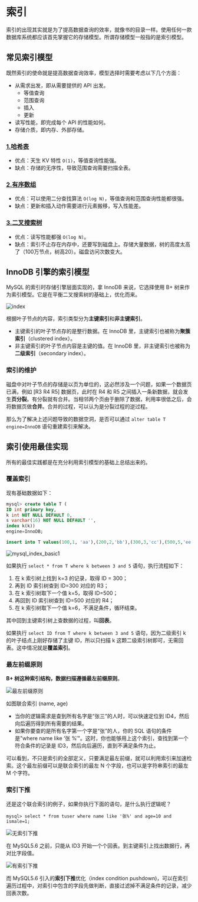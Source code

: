 # 索引

索引的出现其实就是为了提高数据查询的效率，就像书的目录一样。使用任何一款数据库系统都应该首先掌握它的存储模型。所谓存储模型一般指的是索引模型。

## 常见索引模型

既然索引的使命就是提高数据查询效率，模型选择时需要考虑以下几个方面：

- 从需求出发，即从需要提供的 API 出发。
  - 等值查询
  - 范围查询
  - 插入
  - 更新
- 读写性能，即完成每个 API 的性能如何。
- 存储介质，即内存、外部存储。

### [1.哈希表](../../000-数据结构与算法/data_struct/hash_table.md)

- 优点：天生 KV 特性 `O(1)`，等值查询性能强。
- 缺点：存储的无序性，导致范围查询需要扫描全表。

### [2.有序数组](../../000-数据结构与算法/data_struct/array.md)

- 优点：可以使用二分查找算法 `O(log N)`，等值查询和范围查询性能都很强。
- 缺点：更新和插入动作需要进行元素搬移，写入性能差。

### [3.二叉搜索树](../../000-数据结构与算法/data_struct/binary_search_tree.md)

- 优点：读写性能都强 `O(log N)`。
- 缺点：索引不止存在内存中，还要写到磁盘上。存储大量数据，树的高度太高了（100万节点，树高20）。磁盘访问次数变大。

## InnoDB 引擎的索引模型

MySQL 的索引时存储引擎层面实现的，拿 InnoDB 来说，它选择使用 B+ 树来作为索引模型。它是在平衡二叉搜索树的基础上，优化而来。

![index](./static/index.webp)

根据叶子节点的内容，索引类型分为**主键索引**和**非主键索引**。

- 主键索引的叶子节点存的是整行数据。在 InnoDB 里，主键索引也被称为**聚簇索引**（clustered index）。
- 非主键索引的叶子节点内容是主键的值。在 InnoDB 里，非主键索引也被称为**二级索引**（secondary index）。

### 索引的维护

磁盘中对叶子节点的存储是以页为单位的，这必然涉及一个问题，如果一个数据页已满，例如 [R3 R4 R5] 数据页，此时在 R4 和 R5 之间插入一条新数据，就会发生**页分裂**。有分裂就有合并。当相邻两个页由于删除了数据，利用率很低之后，会将数据页做**合并**。合并的过程，可以认为是分裂过程的逆过程。

那么为了解决上述问题导致的数据空洞，是否可以通过 `alter table T engine=InnoDB` 语句重建索引来解决。

## 索引使用最佳实现

所有的最佳实践都是在充分利用索引模型的基础上总结出来的。

### 覆盖索引

现有基础数据如下：
```sql
mysql> create table T (
ID int primary key,
k int NOT NULL DEFAULT 0, 
s varchar(16) NOT NULL DEFAULT '',
index k(k))
engine=InnoDB;

insert into T values(100,1, 'aa'),(200,2,'bb'),(300,3,'cc'),(500,5,'ee'),(600,6,'ff'),(700,7,'gg');
```
![mysql_index_basic1](./static/index_basic1.webp)

如果执行 ```select * from T where k between 3 and 5``` 语句，执行流程如下：

1. 在 k 索引树上找到 k=3 的记录，取得 ID = 300；
2. 再到 ID 索引树查到 ID=300 对应的 R3；
3. 在 k 索引树取下一个值 k=5，取得 ID=500；
4. 再回到 ID 索引树查到 ID=500 对应的 R4；
5. 在 k 索引树取下一个值 k=6，不满足条件，循环结束。
   
其中回到主键索引树上查数据的过程，叫**回表**。

如果执行 ```select ID from T where k between 3 and 5``` 语句，因为二级索引 k 的叶子结点上刚好存储了主键 ID，所以只扫描 k 这颗二级索引树即可，无需回表。这中情况就是**覆盖索引**。

### 最左前缀原则

**B+ 树这种索引结构，数据扫描遵循最左前缀原则**。

![最左前缀原则](./static/index_zuo.webp)

如图联合索引 (name, age)

- 当你的逻辑需求是查到所有名字是“张三”的人时，可以快速定位到 ID4，然后向后遍历得到所有需要的结果。
- 如果你要查的是所有名字第一个字是“张”的人，你的 SQL 语句的条件是"where name like ‘张 %’"。这时，你也能够用上这个索引，查找到第一个符合条件的记录是 ID3，然后向后遍历，直到不满足条件为止。
 
可以看到，不只是索引的全部定义，只要满足最左前缀，就可以利用索引来加速检索。这个最左前缀可以是联合索引的最左 N 个字段，也可以是字符串索引的最左 M 个字符。

### 索引下推

还是这个联合索引的例子，如果你执行下面的语句，是什么执行逻辑呢？

```
mysql> select * from tuser where name like '张%' and age=10 and ismale=1;
```

![无索引下推](./static/index_condition_pushdown_1.webp)

在 MySQL5.6 之前，只能从 ID3 开始一个个回表。到主键索引上找出数据行，再对比字段值。

![有索引下推](./static/index_condition_pushdown_2.webp)

而 MySQL5.6 引入的**索引下推**优化（index condition pushdown)，可以在索引遍历过程中，对索引中包含的字段先做判断，直接过滤掉不满足条件的记录，减少回表次数。
